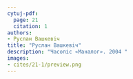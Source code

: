```yaml
---
cytuj-pdf:
  page: 21
  citation: 1
authors:
- Руслан Вашкевiч
title: "Руслан Вашкевiч"
description: "Часопіс «Маналог». 2004 "
images:
- cites/21-1/preview.png
---
```

